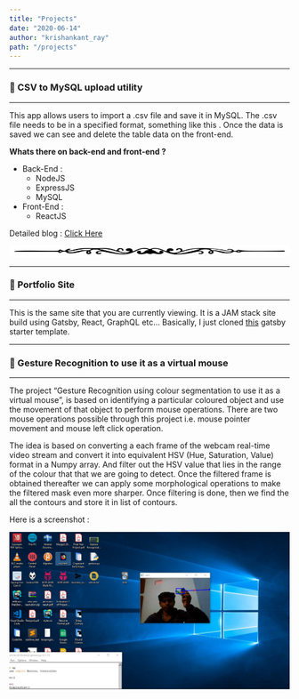 ```yaml
---
title: "Projects"
date: "2020-06-14"
author: "krishankant_ray"
path: "/projects"
---
```

***
### 📌 CSV to MySQL upload utility
***
This app allows users to import a .csv file and save it in MySQL. The .csv file needs to be in a specified format, something like this .
Once the data is saved we can see and delete the table data on the front-end.

 **Whats there on back-end and front-end ?**

  - Back-End :
    - NodeJS
    - ExpressJS
    - MySQL
  - Front-End :
    - ReactJS


Detailed blog : [Click Here](https://krishankantray.com/CSV-to-SQL-import)   


<img src="https://raw.githubusercontent.com/krishankantray/krishankantray-3/master/src/images/Vintage-Decorative-Divider.svg" width="100%" height="20" />


***
### 📌 Portfolio Site
***


This is the same site that you are currently viewing.
It is a JAM stack site build using Gatsby, React, GraphQL etc...
Basically, I just cloned [this](https://github.com/panr/gatsby-starter-hello-friend) gatsby starter template.  







***
### 📌 Gesture Recognition to use it as a virtual mouse
***
The project “Gesture Recognition using colour segmentation to use it as a virtual mouse”, is
based on identifying a particular coloured object and use the movement of that object to
perform mouse operations. There are two mouse operations possible through this project i.e.
mouse pointer movement and mouse left click operation.

The idea is based on converting a each frame of the webcam real-time video stream and
convert it into equivalent HSV (Hue, Saturation, Value) format in a Numpy array. And filter
out the HSV value that lies in the range of the colour that that we are going to detect. Once
the filtered frame is obtained thereafter we can apply some morphological operations to make
the filtered mask even more sharper. Once filtering is done, then we find the all the contours
and store it in list of contours. 

Here is a screenshot :


![screesnhot of gesture](https://raw.githubusercontent.com/krishankantray/Gesture-Recognisation-using-color-segmentation-to-use-it-as-virtual-mouse/master/gesture.092fdf8a.jpg)

